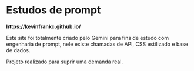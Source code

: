 

<h1>Estudos de prompt</h1>
<strong> https://kevinfrankc.github.io/ </strong>

<p>Este site foi totalmente criado pelo Gemini para fins de estudo com engenharia de prompt, nele existe chamadas de API, CSS estilizado e base de dados.</p>

<p>Projeto realizado para suprir uma demanda real.</p>

